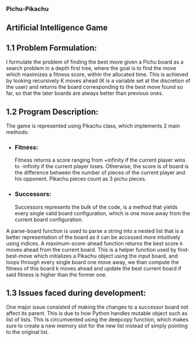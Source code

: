 ### Pichu-Pikachu
## Artificial Intelligence Game

## 1.1 Problem Formulation:
I formulate the problem of finding the best move given a Pichu board as a search problem in a depth first tree, where the goal is to find the move which maximizes a fitness score, within the allocated time. This is achieved by looking recursively K moves ahead (K is a variable set at the discretion of the user) and returns the board corresponding to the best move found so far, so that the later boards are always better than previous ones.

## 1.2 Program Description:
The game is represented using Pikachu class, which implements 2 main methods:
*  ###  Fitness: 
      Fitness returns a score ranging from +infinity if the current player wins to -infinity if the current player loses. Otherwise, the score is of board is the                       difference between the number of pieces of the current player and his opponent. Pikachu pieces count as 3 pichu pieces.
     
*  ###  Successors:
   Successors represents the bulk of the code, is a method that yields every single valid board configuration, which is one move away from the current board                         configuration.
              
A parse-board function is used to parse a string into a nested list that is a better representation of the board as it can be accessed more intuitively using indices. A maximum-score-ahead function returns the best score k moves ahead from the current board. This is a helper function used by find-best-move which initializes a Pikachu object using the input board, and loops through every single board one move away, we than compute the fitness of this board k moves ahead and update the best current board if said fitness is higher than the former one.

## 1.3 Issues faced during development:
One major issue consisted of making the changes to a successor board not affect its parent. This is due to how Python handles mutable object such as list of lists. This is circumvented using the deepcopy function, which makes sure to create a new memory slot for the new list instead of simply pointing to the original list.


